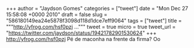 
+++
author = "Jaydson Gomes"
categories = ["tweet"]
date = "Mon Dec 27 15:58:08 +0000 2010"
draft = false
slug = "586180149ea24e5878f3098d118d1dce7eff9064"
tags = ["tweet"]
title = """http://yfrog.com/hsf0pzj ..."""
tweet = true
micro = true
tweet_url = "https://twitter.com/jaydson/status/19421782901530624"
+++
http://yfrog.com/hsf0pzj Pé de maconha na frente da firma? Oo

